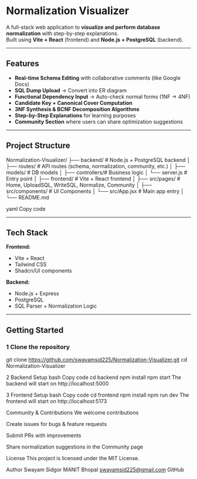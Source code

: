 # Normalization Visualizer

A full-stack web application to **visualize and perform database normalization** with step-by-step explanations.  
Built using **Vite + React** (frontend) and **Node.js + PostgreSQL** (backend).  

---

## Features

- **Real-time Schema Editing** with collaborative comments (like Google Docs)
- **SQL Dump Upload** → Convert into ER diagram
- **Functional Dependency Input** → Auto-check normal forms (1NF → 4NF)
- **Candidate Key + Canonical Cover Computation**
- **3NF Synthesis & BCNF Decomposition Algorithms**
- **Step-by-Step Explanations** for learning purposes
- **Community Section** where users can share optimization suggestions

---

## Project Structure

Normalization-Visualizer/
├── backend/ # Node.js + PostgreSQL backend
│ ├── routes/ # API routes (schema, normalization, community, etc.)
│ ├── models/ # DB models
│ ├── controllers/# Business logic
│ └── server.js # Entry point
│
├── frontend/ # Vite + React frontend
│ ├── src/pages/ # Home, UploadSQL, WriteSQL, Normalize, Community
│ ├── src/components/ # UI Components
│ └── src/App.jsx # Main app entry
│
└── README.md

yaml
Copy code

---

## Tech Stack

**Frontend:**  
- Vite + React  
- Tailwind CSS  
- Shadcn/UI components  

**Backend:**  
- Node.js + Express  
- PostgreSQL  
- SQL Parser + Normalization Logic  

---

## Getting Started

### 1️ Clone the repository
git clone https://github.com/swayamsid225/Normalization-Visualizer.git
cd Normalization-Visualizer

2️ Backend Setup
bash
Copy code
cd backend
npm install
npm start
The backend will start on http://localhost:5000

3️ Frontend Setup
bash
Copy code
cd frontend
npm install
npm run dev
The frontend will start on http://localhost:5173

Community & Contributions
We welcome contributions 

Create issues for bugs & feature requests

Submit PRs with improvements

Share normalization suggestions in the Community page

License
This project is licensed under the MIT License.

Author
Swayam Sidgor
MANIT Bhopal
swayamsid225@gmail.com
GitHub
